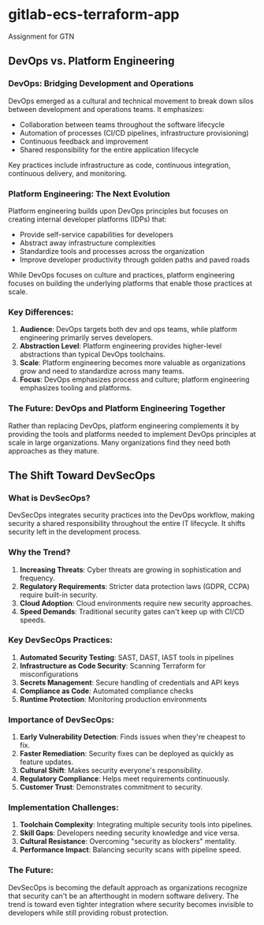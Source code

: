 # gitlab-ecs-terraform-app

Assignment for GTN

## DevOps vs. Platform Engineering

### DevOps: Bridging Development and Operations

DevOps emerged as a cultural and technical movement to break down silos between development and operations teams. It emphasizes:

- Collaboration between teams throughout the software lifecycle
- Automation of processes (CI/CD pipelines, infrastructure provisioning)
- Continuous feedback and improvement
- Shared responsibility for the entire application lifecycle

Key practices include infrastructure as code, continuous integration, continuous delivery, and monitoring.

### Platform Engineering: The Next Evolution

Platform engineering builds upon DevOps principles but focuses on creating internal developer platforms (IDPs) that:

- Provide self-service capabilities for developers
- Abstract away infrastructure complexities
- Standardize tools and processes across the organization
- Improve developer productivity through golden paths and paved roads

While DevOps focuses on culture and practices, platform engineering focuses on building the underlying platforms that enable those practices at scale.

### Key Differences:

1. **Audience**: DevOps targets both dev and ops teams, while platform engineering primarily serves developers.
2. **Abstraction Level**: Platform engineering provides higher-level abstractions than typical DevOps toolchains.
3. **Scale**: Platform engineering becomes more valuable as organizations grow and need to standardize across many teams.
4. **Focus**: DevOps emphasizes process and culture; platform engineering emphasizes tooling and platforms.

### The Future: DevOps and Platform Engineering Together

Rather than replacing DevOps, platform engineering complements it by providing the tools and platforms needed to implement DevOps principles at scale in large organizations. Many organizations find they need both approaches as they mature.

## The Shift Toward DevSecOps

### What is DevSecOps?

DevSecOps integrates security practices into the DevOps workflow, making security a shared responsibility throughout the entire IT lifecycle. It shifts security left in the development process.

### Why the Trend?

1. **Increasing Threats**: Cyber threats are growing in sophistication and frequency.
2. **Regulatory Requirements**: Stricter data protection laws (GDPR, CCPA) require built-in security.
3. **Cloud Adoption**: Cloud environments require new security approaches.
4. **Speed Demands**: Traditional security gates can't keep up with CI/CD speeds.

### Key DevSecOps Practices:

1. **Automated Security Testing**: SAST, DAST, IAST tools in pipelines
2. **Infrastructure as Code Security**: Scanning Terraform for misconfigurations
3. **Secrets Management**: Secure handling of credentials and API keys
4. **Compliance as Code**: Automated compliance checks
5. **Runtime Protection**: Monitoring production environments

### Importance of DevSecOps:

1. **Early Vulnerability Detection**: Finds issues when they're cheapest to fix.
2. **Faster Remediation**: Security fixes can be deployed as quickly as feature updates.
3. **Cultural Shift**: Makes security everyone's responsibility.
4. **Regulatory Compliance**: Helps meet requirements continuously.
5. **Customer Trust**: Demonstrates commitment to security.

### Implementation Challenges:

1. **Toolchain Complexity**: Integrating multiple security tools into pipelines.
2. **Skill Gaps**: Developers needing security knowledge and vice versa.
3. **Cultural Resistance**: Overcoming "security as blockers" mentality.
4. **Performance Impact**: Balancing security scans with pipeline speed.

### The Future:

DevSecOps is becoming the default approach as organizations recognize that security can't be an afterthought in modern software delivery. The trend is toward even tighter integration where security becomes invisible to developers while still providing robust protection.
